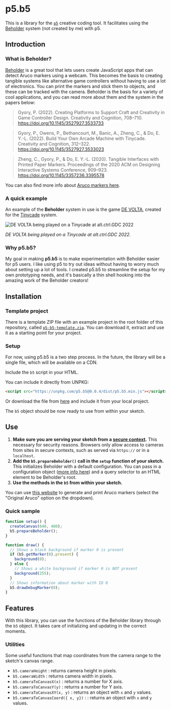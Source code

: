 # p5.b5

This is a library for the [`p5`](http://p5js.org) creative coding tool. It facilitates using the [Beholder](https://github.com/project-beholder/beholder-detection) system (not created by me) with p5.

## Introduction

### What is Beholder?

[Beholder](https://github.com/project-beholder/beholder-detection) is a great tool that lets users create JavaScript apps that can detect Aruco markers using a webcam. This becomes the basis to creating tangible systems like alternative game controllers without having to use a lot of electronics. You can print the markers and stick them to objects, and these can be tracked with the camera. Beholder is the basis for a variety of cool applications, and you can read more about them and the system in the papers below:

> Gyory, P. (2022). Creating Platforms to Support Craft and Creativity in Game Controller Design. Creativity and Cognition, 708–710. https://doi.org/10.1145/3527927.3533733

> Gyory, P., Owens, P., Bethancourt, M., Banic, A., Zheng, C., & Do, E. Y.-L. (2022). Build Your Own Arcade Machine with Tinycade. Creativity and Cognition, 312–322. https://doi.org/10.1145/3527927.3533023

> Zheng, C., Gyory, P., & Do, E. Y.-L. (2020). Tangible Interfaces with Printed Paper Markers. Proceedings of the 2020 ACM on Designing Interactive Systems Conference, 909–923. https://doi.org/10.1145/3357236.3395578

You can also find more info about [Aruco markers here](https://docs.opencv.org/3.2.0/d5/dae/tutorial_aruco_detection.html).

### A quick example

An example of the **Beholder** system in use is the game [DE VOLTA](https://enric.llagostera.com.br/2022/07/04/de-volta/), created for the [Tinycade](https://tinycade.github.io/tinycade-homepage/) system.

![DE VOLTA being played on a Tinycade at alt.ctrl.GDC 2022](imgs/devolta.gif)

_DE VOLTA being played on a Tinycade at alt.ctrl.GDC 2022._

### Why p5.b5?

My goal in making **p5.b5** is to make experimentation with Beholder easier for p5 users. I like using p5 to try out ideas without having to worry much about setting up a lot of tools. I created p5.b5 to streamline the setup for my own prototyping needs, and it's basically a thin shell hooking into the amazing work of the Beholder creators!

## Installation

### Template project

There is a template ZIP file with an example project in the root folder of this repository, called [`p5-b5-template.zip`](https://github.com/enricllagostera/p5.b5/blob/main/p5-b5-template.zip). You can download it, extract and use it as a starting point for your project.

### Setup

For now, using p5.b5 is a two step process. In the future, the library will be a single file, which will be available on a CDN.

Include the `b5` script in your HTML.

You can include it directly from UNPKG:

```html
<script src="https://unpkg.com/p5.b5@0.0.4/dist/p5.b5.min.js"></script>
```

Or download the file from [here](https://raw.githubusercontent.com/enricllagostera/p5.b5/main/dist/p5.b5.min.js) and include it from your local project.

The `b5` object should be now ready to use from within your sketch.

## Use

1. **Make sure you are serving your sketch from a [secure context](https://developer.mozilla.org/en-US/docs/Web/Security/Secure_Contexts).** This necessary for security reasons. Browsers only allow access to cameras from sites in secure contexts, such as served via `https://` or in a `localhost`.
2. **Add the `b5.prepareBeholder()` call in the `setup` function of your sketch.** This initializes Beholder with a default configuration. You can pass in a configuration object ([more info here](https://github.com/project-beholder/beholder-detection#custom-config)) and a query selector to an HTML element to be Beholder's root.
3. **Use the methods in the `b5` from within your sketch.**

You can use [this website](https://chev.me/arucogen/) to generate and print Aruco markers (select the "Original Aruco" option on the dropdown).

### Quick sample

```js
function setup() {
  createCanvas(640, 480);
  b5.prepareBeholder();
}

function draw() {
  // Shows a black background if marker 0 is present
  if (b5.getMarker(0).present) {
    background(0);
  } else {
    // Shows a white background if marker 0 is NOT present
    background(255);
  }
  // Shows information about marker with ID 0
  b5.drawDebugMarker(0);
}
```

## Features

With this library, you can use the functions of the Beholder library through the `b5` object. It takes care of initializing and updating in the correct moments.

### Utilities

Some useful functions that map coordinates from the camera range to the sketch's canvas range.

- `b5.cameraHeight` : returns camera height in pixels.
- `b5.cameraWidth` : returns camera width in pixels.
- `b5.cameraToCanvasX(x)` : returns a number for X axis.
- `b5.cameraToCanvasY(y)` : returns a number for Y axis.
- `b5.cameraToCanvasXY(x, y)` : returns an object with `x` and `y` values.
- `b5.cameraToCanvasCoord({ x, y})` : : returns an object with `x` and `y` values.
